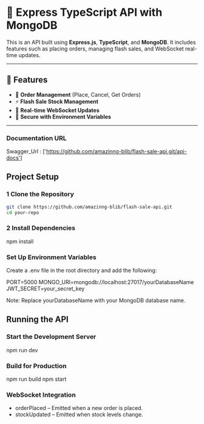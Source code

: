 # 🚀 Express TypeScript API with MongoDB

This is an API built using **Express.js**, **TypeScript**, and **MongoDB**. It includes features such as placing orders, managing flash sales, and WebSocket real-time updates.

---

## 📌 Features

- 🛒 **Order Management** (Place, Cancel, Get Orders)
- ⚡ **Flash Sale Stock Management**
- 🔄 **Real-time WebSocket Updates**
- 🔐 **Secure with Environment Variables**

---

### Documentation URL

Swagger_Url : ['https://github.com/amazinng-blib/flash-sale-api.git/api-docs']

## Project Setup

### 1 Clone the Repository

```bash
git clone https://github.com/amazinng-blib/flash-sale-api.git
cd your-repo

```

### 2 Install Dependencies

npm install

### Set Up Environment Variables

Create a .env file in the root directory and add the following:

PORT=5000
MONGO_URI=mongodb://localhost:27017/yourDatabaseName
JWT_SECRET=your_secret_key

Note: Replace yourDatabaseName with your MongoDB database name.

## Running the API

### Start the Development Server

npm run dev

### Build for Production

npm run build
npm start

### WebSocket Integration

- orderPlaced – Emitted when a new order is placed.
- stockUpdated – Emitted when stock levels change.
